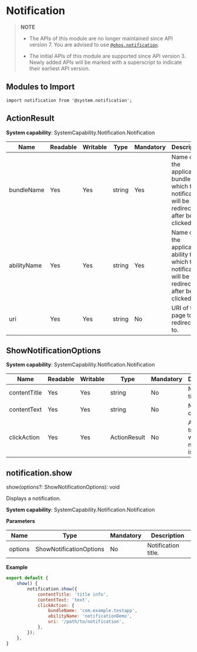# Notification

> **NOTE**
> 
> - The APIs of this module are no longer maintained since API version 7. You are advised to use [`@ohos.notification`](js-apis-notification.md).
> 
> - The initial APIs of this module are supported since API version 3. Newly added APIs will be marked with a superscript to indicate their earliest API version.


## Modules to Import


```
import notification from '@system.notification';
```

## ActionResult

**System capability**: SystemCapability.Notification.Notification

| Name       | Readable| Writable| Type                                          | Mandatory| Description                     |
| ----------- | --- | ---- | ---------------------------------------------- | ---- | ------------------------- |
| bundleName  | Yes | Yes | string                                          | Yes  | Name of the application bundle to which the notification will be redirected after being clicked.                 |
| abilityName | Yes | Yes | string                                          | Yes  | Name of the application ability to which the notification will be redirected after being clicked.|
| uri         | Yes | Yes | string                                          | No  | URI of the page to be redirected to.             |


## ShowNotificationOptions

**System capability**: SystemCapability.Notification.Notification

| Name         | Readable| Writable| Type                                          | Mandatory| Description                       |
| ------------- | --- | ---- | ---------------------------------------------- | ---- | ------------------------- |
| contentTitle  | Yes | Yes | string                                          | No  | Notification title.                 |
| contentText   | Yes | Yes | string                                          | No  | Notification content.                 |
| clickAction   | Yes | Yes | ActionResult                                    | No  | Action triggered when the notification is clicked.    |


## notification.show

show(options?: ShowNotificationOptions): void

Displays a notification.

**System capability**: SystemCapability.Notification.Notification

**Parameters**

| Name| Type| Mandatory| Description|
| -------- | -------- | -------- | -------- |
| options | ShowNotificationOptions | No| Notification title.|

**Example**
```javascript
export default {
    show() {
        notification.show({
            contentTitle: 'title info',
            contentText: 'text',
            clickAction: {
                bundleName: 'com.example.testapp',
                abilityName: 'notificationDemo',
                uri: '/path/to/notification',
            },
        });
    },
}
```
